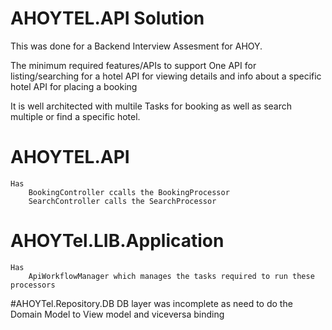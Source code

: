 # AHOYTEL.API Solution

This was done for a Backend Interview Assesment for AHOY.

The minimum required features/APIs to support
One API for listing/searching for a hotel
API for viewing details and info about a specific hotel
API for placing a booking

It is well architected with multile Tasks for booking as well as search multiple or find a specific hotel.

# AHOYTEL.API 
	Has 
		BookingController ccalls the BookingProcessor
		SearchController calls the SearchProcessor

# AHOYTel.LIB.Application
	Has
		ApiWorkflowManager which manages the tasks required to run these processors

#AHOYTel.Repository.DB 
	DB layer was incomplete as need to do the Domain Model to View model and viceversa binding

